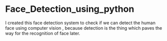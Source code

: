 # Face_Detection_using_python
I created this face detection system to check if we can detect the human face using computer vision , because detection is the thing which paves the way for the recognition of face later.
